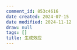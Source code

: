 ```yaml
---
comment_id: 853c4616
date created: 2024-07-15
date modified: 2024-11-12
draw: null
tags: []
title: 生成效应
---
```

